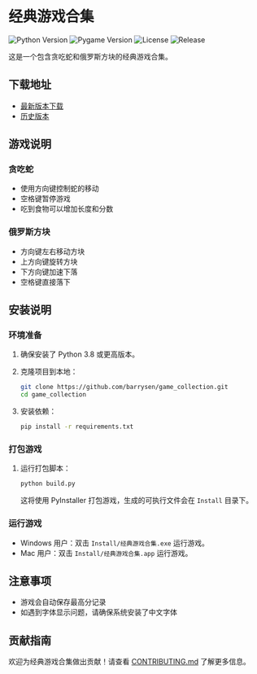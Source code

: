 # 经典游戏合集

![Python Version](https://img.shields.io/badge/python-3.8+-blue.svg)
![Pygame Version](https://img.shields.io/badge/pygame-2.6.1-green.svg)
![License](https://img.shields.io/github/license/barrysen/game_collection)
![Release](https://img.shields.io/github/v/release/barrysen/game_collection)

这是一个包含贪吃蛇和俄罗斯方块的经典游戏合集。

## 下载地址

- [最新版本下载](https://github.com/barrysen/game_collection/releases/latest)
- [历史版本](https://github.com/barrysen/game_collection/releases)

## 游戏说明

### 贪吃蛇
- 使用方向键控制蛇的移动
- 空格键暂停游戏
- 吃到食物可以增加长度和分数

### 俄罗斯方块
- 方向键左右移动方块
- 上方向键旋转方块
- 下方向键加速下落
- 空格键直接落下

## 安装说明

### 环境准备

1. 确保安装了 Python 3.8 或更高版本。
2. 克隆项目到本地：

   ```bash
   git clone https://github.com/barrysen/game_collection.git
   cd game_collection
   ```

3. 安装依赖：

   ```bash
   pip install -r requirements.txt
   ```

### 打包游戏

1. 运行打包脚本：

   ```bash
   python build.py
   ```

   这将使用 PyInstaller 打包游戏，生成的可执行文件会在 `Install` 目录下。

### 运行游戏

- Windows 用户：双击 `Install/经典游戏合集.exe` 运行游戏。
- Mac 用户：双击 `Install/经典游戏合集.app` 运行游戏。

## 注意事项
- 游戏会自动保存最高分记录
- 如遇到字体显示问题，请确保系统安装了中文字体

## 贡献指南

欢迎为经典游戏合集做出贡献！请查看 [CONTRIBUTING.md](docs/CONTRIBUTING.md) 了解更多信息。 